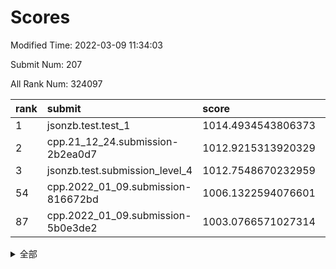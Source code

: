 # Scores

Modified Time: 2022-03-09 11:34:03

Submit Num: 207

All Rank Num: 324097

| rank |               submit               |       score        |       sigma        | pk_num |
| :--- | :--------------------------------- | :----------------- | :----------------- | :----- |
| 1    | jsonzb.test.test_1                 | 1014.4934543806373 | 0.8031174848331741 | 6262   |
| 2    | cpp.21_12_24.submission-2b2ea0d7   | 1012.9215313920329 | 0.8136477267326091 | 6263   |
| 3    | jsonzb.test.submission_level_4     | 1012.7548670232959 | 0.7959577365741446 | 6261   |
| 54   | cpp.2022_01_09.submission-816672bd | 1006.1322594076601 | 0.7284203951981896 | 6265   |
| 87   | cpp.2022_01_09.submission-5b0e3de2 | 1003.0766571027314 | 0.7081046528731635 | 6263   |


<details>
<summary>全部</summary>

| rank |                 submit                 |       score        |       sigma        | pk_num |
| :--- | :------------------------------------- | :----------------- | :----------------- | :----- |
| 1    | jsonzb.test.test_1                     | 1014.4934543806373 | 0.8031174848331741 | 6262   |
| 2    | cpp.21_12_24.submission-2b2ea0d7       | 1012.9215313920329 | 0.8136477267326091 | 6263   |
| 3    | jsonzb.test.submission_level_4         | 1012.7548670232959 | 0.7959577365741446 | 6261   |
| 4    | gobigger.level_3.submission_level_3_1  | 1012.2604987519043 | 0.7872371424421098 | 6260   |
| 5    | gobigger.level_3.submission_level_3_2  | 1012.1926875685124 | 0.8029359005420623 | 6265   |
| 6    | gobigger.level_3.submission_level_3_5  | 1012.0397352704607 | 0.7850044830122065 | 6260   |
| 7    | gobigger.level_3.submission_level_3_33 | 1011.7857784188782 | 0.7871257530586786 | 6265   |
| 8    | gobigger.level_3.submission_level_3_14 | 1011.2836870027588 | 0.754166143329352  | 6267   |
| 9    | gobigger.level_3.submission_level_3_10 | 1011.0099813643167 | 0.7852571876209092 | 6259   |
| 10   | gobigger.level_3.submission_level_3_7  | 1010.9804417762616 | 0.7708416939424388 | 6261   |
| 11   | gobigger.level_3.submission_level_3_41 | 1010.9369659694468 | 0.7890356196496696 | 6266   |
| 12   | gobigger.level_3.submission_level_3_48 | 1010.8571308807003 | 0.7692292258339838 | 6263   |
| 13   | gobigger.level_3.submission_level_3_26 | 1010.7450840909084 | 0.7630209730380091 | 6263   |
| 14   | gobigger.level_3.submission_level_3_17 | 1010.6917293517419 | 0.7753611212490911 | 6264   |
| 15   | gobigger.level_3.submission_level_3_27 | 1010.6881824353019 | 0.7764854402128722 | 6264   |
| 16   | gobigger.level_3.submission_level_3_46 | 1010.4898262663771 | 0.7671224008435726 | 6262   |
| 17   | gobigger.level_3.submission_level_3_9  | 1010.404469392007  | 0.750956441458085  | 6261   |
| 18   | gobigger.level_3.submission_level_3_8  | 1010.3531461366543 | 0.735429759980603  | 6254   |
| 19   | gobigger.level_3.submission_level_3_39 | 1010.3075400151012 | 0.7531803513321847 | 6264   |
| 20   | gobigger.level_3.submission_level_3_11 | 1010.3034311581168 | 0.7584274699864834 | 6263   |
| 21   | gobigger.level_3.submission_level_3_3  | 1010.276640306153  | 0.7630363547595322 | 6260   |
| 22   | gobigger.level_3.submission_level_3_47 | 1010.2269010151607 | 0.7461525806045174 | 6264   |
| 23   | gobigger.level_3.submission_level_3_49 | 1010.1888601051179 | 0.7617246678245173 | 6257   |
| 24   | gobigger.level_3.submission_level_3_15 | 1010.1751513845487 | 0.761555340205997  | 6266   |
| 25   | gobigger.level_3.submission_level_3_6  | 1010.1254970331082 | 0.756257441864527  | 6262   |
| 26   | gobigger.level_3.submission_level_3_40 | 1009.9506579881053 | 0.7834390185304184 | 6262   |
| 27   | gobigger.level_3.submission_level_3_22 | 1009.946206369847  | 0.7490762989521049 | 6259   |
| 28   | gobigger.level_3.submission_level_3_12 | 1009.8621214237571 | 0.7608260416386675 | 6271   |
| 29   | gobigger.level_3.submission_level_3_37 | 1009.8372461077151 | 0.767836078843382  | 6265   |
| 30   | gobigger.level_3.submission_level_3_25 | 1009.7534386932022 | 0.7467508121497859 | 6259   |
| 31   | gobigger.level_3.submission_level_3_28 | 1009.7466046223169 | 0.7677869969371471 | 6260   |
| 32   | gobigger.level_3.submission_level_3_19 | 1009.7075055410984 | 0.7809706450045149 | 6262   |
| 33   | gobigger.level_3.submission_level_3_24 | 1009.6739820757767 | 0.7538408943376242 | 6265   |
| 34   | gobigger.level_3.submission_level_3_21 | 1009.6256677057855 | 0.751187163845396  | 6260   |
| 35   | gobigger.level_3.submission_level_3_43 | 1009.50439268069   | 0.7499082874969059 | 6260   |
| 36   | gobigger.level_3.submission_level_3_0  | 1009.5003693155091 | 0.7408608058879003 | 6267   |
| 37   | gobigger.level_3.submission_level_3_35 | 1009.4579436888712 | 0.7552937904122379 | 6259   |
| 38   | gobigger.level_3.submission_level_3_31 | 1009.4528617063653 | 0.7491566726853736 | 6261   |
| 39   | gobigger.level_3.submission_level_3_30 | 1009.2848683169846 | 0.7632377286218438 | 6266   |
| 40   | gobigger.level_3.submission_level_3_36 | 1009.124166777857  | 0.747493221670337  | 6255   |
| 41   | gobigger.level_3.submission_level_3_32 | 1009.0847930541279 | 0.7503655453861869 | 6258   |
| 42   | gobigger.level_3.submission_level_3_29 | 1009.0836456237993 | 0.7397344001463899 | 6262   |
| 43   | gobigger.level_3.submission_level_3_44 | 1009.0492098676407 | 0.7598177863803451 | 6261   |
| 44   | gobigger.level_3.submission_level_3_20 | 1009.0357811683315 | 0.7485764228145193 | 6265   |
| 45   | gobigger.level_3.submission_level_3_4  | 1009.0165649343238 | 0.7519117307595116 | 6262   |
| 46   | gobigger.level_3.submission_level_3_45 | 1008.9621204617627 | 0.7426566698529811 | 6261   |
| 47   | gobigger.level_3.submission_level_3_16 | 1008.8774182273471 | 0.735885609554278  | 6264   |
| 48   | gobigger.level_3.submission_level_3_18 | 1008.8231911871818 | 0.7626828868686554 | 6262   |
| 49   | gobigger.level_3.submission_level_3_13 | 1008.3208704050413 | 0.7429574955218364 | 6262   |
| 50   | gobigger.level_3.submission_level_3_34 | 1008.2481497764771 | 0.7421168355937184 | 6267   |
| 51   | gobigger.level_3.submission_level_3_42 | 1007.8993392482278 | 0.7247674852725197 | 6261   |
| 52   | gobigger.level_3.submission_level_3_23 | 1007.7144537310372 | 0.7568846015627538 | 6267   |
| 53   | gobigger.level_3.submission_level_3_38 | 1007.6797887169405 | 0.7445849194518073 | 6261   |
| 54   | cpp.2022_01_09.submission-816672bd     | 1006.1322594076601 | 0.7284203951981896 | 6265   |
| 55   | gobigger.level_1.submission_level_1_29 | 1004.7458153927622 | 0.7180803845683884 | 6269   |
| 56   | gobigger.level_1.submission_level_1_47 | 1004.5732484797984 | 0.7286136081946634 | 6264   |
| 57   | gobigger.level_1.submission_level_1_4  | 1004.3332395871366 | 0.7171891978148784 | 6262   |
| 58   | gobigger.level_1.submission_level_1_23 | 1004.317312837689  | 0.7190417190126875 | 6260   |
| 59   | gobigger.level_1.submission_level_1_17 | 1004.1796165521255 | 0.7099992815971792 | 6262   |
| 60   | gobigger.level_1.submission_level_1_38 | 1004.118874472325  | 0.7200444095408094 | 6265   |
| 61   | gobigger.level_1.submission_level_1_33 | 1004.0824595388909 | 0.7297082548138172 | 6265   |
| 62   | gobigger.level_1.submission_level_1_1  | 1004.02706565054   | 0.712875560300693  | 6267   |
| 63   | gobigger.level_1.submission_level_1_40 | 1003.8359731480792 | 0.7105449593136899 | 6262   |
| 64   | gobigger.level_1.submission_level_1_37 | 1003.7499492829517 | 0.7237950334430915 | 6270   |
| 65   | gobigger.level_1.submission_level_1_36 | 1003.7305771562899 | 0.7235667880024621 | 6265   |
| 66   | gobigger.level_1.submission_level_1_18 | 1003.7083185357839 | 0.709006648226296  | 6264   |
| 67   | gobigger.level_1.submission_level_1_15 | 1003.6961847625722 | 0.7307565879758016 | 6257   |
| 68   | gobigger.level_1.submission_level_1_11 | 1003.6867924550455 | 0.7273211781721738 | 6264   |
| 69   | gobigger.level_1.submission_level_1_24 | 1003.6634855509734 | 0.722276396631843  | 6258   |
| 70   | gobigger.level_1.submission_level_1_39 | 1003.6410786900748 | 0.7201175252059046 | 6257   |
| 71   | gobigger.level_1.submission_level_1_42 | 1003.616513954175  | 0.7064860374623355 | 6261   |
| 72   | gobigger.level_1.submission_level_1_13 | 1003.6078696348663 | 0.7088434340327525 | 6265   |
| 73   | gobigger.level_1.submission_level_1_10 | 1003.5140455931356 | 0.7136426837405548 | 6266   |
| 74   | gobigger.level_1.submission_level_1_31 | 1003.5110760304118 | 0.7152574931296823 | 6262   |
| 75   | gobigger.level_1.submission_level_1_49 | 1003.5034110899794 | 0.7068410504429881 | 6262   |
| 76   | gobigger.level_1.submission_level_1_46 | 1003.4379913505719 | 0.7249383442718763 | 6264   |
| 77   | gobigger.level_1.submission_level_1_43 | 1003.3798428752636 | 0.70806452126233   | 6260   |
| 78   | gobigger.level_1.submission_level_1_5  | 1003.3427943388054 | 0.7126898608054518 | 6260   |
| 79   | gobigger.level_1.submission_level_1_8  | 1003.3330583017314 | 0.7185661896096793 | 6266   |
| 80   | gobigger.level_1.submission_level_1_48 | 1003.2578396046549 | 0.7079537372723538 | 6267   |
| 81   | gobigger.level_1.submission_level_1_3  | 1003.2167465011166 | 0.7177910002198803 | 6262   |
| 82   | gobigger.level_1.submission_level_1_19 | 1003.2117339727124 | 0.7174994924810192 | 6261   |
| 83   | gobigger.level_1.submission_level_1_34 | 1003.1388859908817 | 0.7135058053843396 | 6260   |
| 84   | gobigger.level_1.submission_level_1_35 | 1003.120225719167  | 0.7118578753300517 | 6267   |
| 85   | gobigger.level_1.submission_level_1_21 | 1003.1199024089427 | 0.711840979535994  | 6265   |
| 86   | gobigger.level_1.submission_level_1_0  | 1003.0933255745753 | 0.7244730852320865 | 6258   |
| 87   | cpp.2022_01_09.submission-5b0e3de2     | 1003.0766571027314 | 0.7081046528731635 | 6263   |
| 88   | gobigger.level_1.submission_level_1_20 | 1003.0559103766121 | 0.7199596556459    | 6257   |
| 89   | gobigger.level_1.submission_level_1_16 | 1002.9804166704158 | 0.7132029710561729 | 6264   |
| 90   | gobigger.level_1.submission_level_1_12 | 1002.969805775765  | 0.7134747431494559 | 6262   |
| 91   | gobigger.level_1.submission_level_1_32 | 1002.9094937824088 | 0.7276720708535719 | 6260   |
| 92   | gobigger.level_1.submission_level_1_22 | 1002.8731080844914 | 0.7128853491836885 | 6262   |
| 93   | gobigger.level_1.submission_level_1_9  | 1002.8024882511095 | 0.7065165372501534 | 6257   |
| 94   | gobigger.level_1.submission_level_1_27 | 1002.7862177769526 | 0.7099721841538987 | 6264   |
| 95   | gobigger.level_1.submission_level_1_28 | 1002.7832660267824 | 0.7179409622697555 | 6264   |
| 96   | gobigger.level_1.submission_level_1_6  | 1002.6480619355875 | 0.7228235875340593 | 6256   |
| 97   | gobigger.level_1.submission_level_1_45 | 1002.5955835605763 | 0.7255110203815134 | 6264   |
| 98   | gobigger.level_1.submission_level_1_2  | 1002.5690567231026 | 0.708009189585443  | 6267   |
| 99   | gobigger.level_1.submission_level_1_14 | 1002.5468533502948 | 0.7190612074865418 | 6257   |
| 100  | gobigger.level_1.submission_level_1_30 | 1002.5065706639416 | 0.7184855030244998 | 6264   |
| 101  | gobigger.level_1.submission_level_1_44 | 1002.319959721511  | 0.7190868359029664 | 6260   |
| 102  | gobigger.level_1.submission_level_1_26 | 1002.2985382494497 | 0.7160277671769033 | 6262   |
| 103  | gobigger.level_1.submission_level_1_41 | 1002.2612826553232 | 0.7264994478898652 | 6263   |
| 104  | gobigger.level_1.submission_level_1_25 | 1002.1187020492873 | 0.7072392035808405 | 6271   |
| 105  | gobigger.level_1.submission_level_1_7  | 1001.838685322129  | 0.7063541563449713 | 6265   |
| 106  | gobigger.random.submission_random_23   | 997.8973844418291  | 0.7006445907075867 | 6260   |
| 107  | gobigger.random.submission_random_39   | 997.6248906097363  | 0.7049341707014062 | 6262   |
| 108  | gobigger.random.submission_random_19   | 997.0421637409984  | 0.7144556736682955 | 6261   |
| 109  | gobigger.random.submission_random_28   | 996.9588030303786  | 0.7078170192534258 | 6265   |
| 110  | gobigger.random.submission_random_7    | 996.9137682100653  | 0.7001470700098718 | 6262   |
| 111  | gobigger.random.submission_random_36   | 996.7650883944754  | 0.7043277079357129 | 6266   |
| 112  | gobigger.random.submission_random_8    | 996.7371800873553  | 0.7061130988002882 | 6263   |
| 113  | gobigger.random.submission_random_42   | 996.7095931924583  | 0.7117549371051075 | 6265   |
| 114  | gobigger.random.submission_random_46   | 996.7021849935091  | 0.7048458786474533 | 6263   |
| 115  | gobigger.random.submission_random_12   | 996.6510986952421  | 0.7063264328114753 | 6266   |
| 116  | gobigger.random.submission_random_30   | 996.6460294094472  | 0.7102496552969183 | 6259   |
| 117  | gobigger.random.submission_random_31   | 996.542473845129   | 0.7024651713204431 | 6262   |
| 118  | gobigger.random.submission_random_35   | 996.4965238759218  | 0.7130018436310074 | 6261   |
| 119  | gobigger.random.submission_random_25   | 996.4155426131805  | 0.7186225153276381 | 6263   |
| 120  | gobigger.random.submission_random_34   | 996.3970717292925  | 0.703573809613115  | 6266   |
| 121  | gobigger.random.submission_random_49   | 996.3956874454705  | 0.7187864258115997 | 6261   |
| 122  | gobigger.random.submission_random_29   | 996.3807045371988  | 0.7115347976987538 | 6264   |
| 123  | gobigger.random.submission_random_22   | 996.32637572432    | 0.7042494976886192 | 6263   |
| 124  | gobigger.random.submission_random_1    | 996.298973361221   | 0.6993095818843093 | 6258   |
| 125  | gobigger.random.submission_random_24   | 996.1382593900781  | 0.7081426764564742 | 6263   |
| 126  | gobigger.random.submission_random_40   | 996.1002433659186  | 0.7162385574495057 | 6266   |
| 127  | gobigger.random.submission_random_26   | 996.0745536225602  | 0.7141104728149523 | 6265   |
| 128  | gobigger.random.submission_random_5    | 996.0082043572048  | 0.701777672862047  | 6262   |
| 129  | gobigger.random.submission_random_13   | 996.0008428774796  | 0.7025256254339085 | 6265   |
| 130  | gobigger.random.submission_random_16   | 995.9839954431338  | 0.7130243813243347 | 6260   |
| 131  | gobigger.random.submission_random_41   | 995.963699227359   | 0.705316422505907  | 6264   |
| 132  | gobigger.random.submission_random_9    | 995.9552254626954  | 0.7128146210636727 | 6269   |
| 133  | gobigger.random.submission_random_20   | 995.9283441471249  | 0.7023558236403149 | 6261   |
| 134  | gobigger.random.submission_random_14   | 995.8249774224847  | 0.7175101246930934 | 6267   |
| 135  | gobigger.random.submission_random_45   | 995.7785154266969  | 0.7114384553983277 | 6267   |
| 136  | gobigger.random.submission_random_44   | 995.7780148703052  | 0.6997889467576165 | 6264   |
| 137  | gobigger.random.submission_random_32   | 995.7663792980337  | 0.7068758594107919 | 6261   |
| 138  | gobigger.random.submission_random_11   | 995.7211540491195  | 0.7265471246880033 | 6263   |
| 139  | gobigger.random.submission_random_10   | 995.7012658896141  | 0.7124646147115063 | 6261   |
| 140  | gobigger.random.submission_random_15   | 995.6804711803298  | 0.7079688924987884 | 6261   |
| 141  | gobigger.random.submission_random_21   | 995.6541635831637  | 0.7096519581714656 | 6263   |
| 142  | gobigger.random.submission_random_47   | 995.5796537214392  | 0.7092149871865294 | 6265   |
| 143  | gobigger.random.submission_random_17   | 995.572398185791   | 0.7100292238042051 | 6262   |
| 144  | gobigger.random.submission_random_0    | 995.4111635039279  | 0.7207166280117471 | 6261   |
| 145  | gobigger.random.submission_random_18   | 995.4031810259125  | 0.7143717163844553 | 6262   |
| 146  | gobigger.random.submission_random_6    | 995.3787103882134  | 0.7176572189872543 | 6263   |
| 147  | gobigger.random.submission_random_43   | 995.2277460324028  | 0.7063206862150567 | 6263   |
| 148  | gobigger.random.submission_random_33   | 995.2066664616085  | 0.7141151359768916 | 6264   |
| 149  | gobigger.random.submission_random_2    | 995.0243057867124  | 0.6974998119756598 | 6263   |
| 150  | gobigger.random.submission_random_48   | 994.9084405817581  | 0.7335267951647623 | 6262   |
| 151  | gobigger.random.submission_random_27   | 994.8435728328445  | 0.7284391132294727 | 6265   |
| 152  | gobigger.random.submission_random_4    | 994.7466269267064  | 0.7161583680022016 | 6258   |
| 153  | gobigger.random.submission_random_3    | 994.5257782818524  | 0.7099691332184979 | 6265   |
| 154  | gobigger.random.submission_random_37   | 994.4937438703349  | 0.7048116966402225 | 6270   |
| 155  | gobigger.random.submission_random_38   | 994.4622029166428  | 0.7099042817866816 | 6262   |
| 156  | gobigger.level_2.submission_level_2_7  | 994.3238794437035  | 0.7395138830244709 | 6262   |
| 157  | gobigger.level_2.submission_level_2_9  | 993.9861041268674  | 0.7310214724378651 | 6259   |
| 158  | gobigger.level_2.submission_level_2_31 | 993.7436718292051  | 0.7327734961189858 | 6261   |
| 159  | gobigger.level_2.submission_level_2_30 | 993.5695308853527  | 0.7469127587722003 | 6261   |
| 160  | gobigger.level_2.submission_level_2_18 | 993.4751639310045  | 0.7507165133699016 | 6267   |
| 161  | gobigger.level_2.submission_level_2_45 | 993.4281643642927  | 0.742339323394288  | 6264   |
| 162  | gobigger.level_2.submission_level_2_20 | 993.3850169577668  | 0.7224489925378563 | 6260   |
| 163  | gobigger.level_2.submission_level_2_3  | 993.2439316740841  | 0.7310230315066736 | 6262   |
| 164  | gobigger.level_2.submission_level_2_41 | 993.1313162212551  | 0.736019136984551  | 6268   |
| 165  | gobigger.level_2.submission_level_2_46 | 993.1280919465312  | 0.738348497646111  | 6262   |
| 166  | gobigger.level_2.submission_level_2_10 | 993.054632434534   | 0.74768174775914   | 6263   |
| 167  | gobigger.level_2.submission_level_2_2  | 993.0411611098931  | 0.7228884082760416 | 6261   |
| 168  | gobigger.level_2.submission_level_2_49 | 993.0327975602354  | 0.7361378534256737 | 6261   |
| 169  | gobigger.level_2.submission_level_2_23 | 992.987391476873   | 0.7422875797946711 | 6266   |
| 170  | gobigger.level_2.submission_level_2_26 | 992.6875307733297  | 0.7357280445290871 | 6257   |
| 171  | gobigger.level_2.submission_level_2_32 | 992.5659666223855  | 0.7450343828692403 | 6261   |
| 172  | gobigger.level_2.submission_level_2_12 | 992.4682174425201  | 0.7366980230029782 | 6263   |
| 173  | gobigger.level_2.submission_level_2_13 | 992.3855855472902  | 0.729338680221025  | 6268   |
| 174  | gobigger.level_2.submission_level_2_15 | 992.3688942115281  | 0.7504929603038434 | 6262   |
| 175  | gobigger.level_2.submission_level_2_16 | 992.3439283118768  | 0.7458548804952418 | 6267   |
| 176  | gobigger.level_2.submission_level_2_33 | 992.23221053262    | 0.7535438670923795 | 6264   |
| 177  | gobigger.level_2.submission_level_2_19 | 992.2261784756512  | 0.7453251526648795 | 6258   |
| 178  | gobigger.level_2.submission_level_2_48 | 992.2098882624725  | 0.7591937288055342 | 6267   |
| 179  | gobigger.level_2.submission_level_2_47 | 992.1599409946502  | 0.747375865737292  | 6263   |
| 180  | gobigger.level_2.submission_level_2_0  | 992.1502467147308  | 0.7563688252121292 | 6262   |
| 181  | gobigger.level_2.submission_level_2_37 | 992.1429693307696  | 0.7480072298630126 | 6265   |
| 182  | gobigger.level_2.submission_level_2_11 | 991.9164867779982  | 0.7698561838658754 | 6264   |
| 183  | gobigger.level_2.submission_level_2_22 | 991.8636598704628  | 0.7388271854869802 | 6261   |
| 184  | gobigger.level_2.submission_level_2_38 | 991.8577702668853  | 0.7384328738810567 | 6264   |
| 185  | gobigger.level_2.submission_level_2_27 | 991.8025997993263  | 0.7646158326867818 | 6266   |
| 186  | gobigger.level_2.submission_level_2_40 | 991.7711941599032  | 0.7516803853327643 | 6265   |
| 187  | gobigger.level_2.submission_level_2_35 | 991.7527200568763  | 0.7352452116010334 | 6260   |
| 188  | gobigger.level_2.submission_level_2_36 | 991.6794204740673  | 0.75794410483133   | 6262   |
| 189  | gobigger.level_2.submission_level_2_42 | 991.6710956451974  | 0.7711161065885345 | 6265   |
| 190  | gobigger.level_2.submission_level_2_43 | 991.6343166194931  | 0.7555319048112873 | 6261   |
| 191  | gobigger.level_2.submission_level_2_29 | 991.5884344242438  | 0.7364968845447588 | 6262   |
| 192  | gobigger.level_2.submission_level_2_39 | 991.516661382387   | 0.7755024843817452 | 6264   |
| 193  | gobigger.level_2.submission_level_2_25 | 991.4492789904218  | 0.752993585306394  | 6271   |
| 194  | gobigger.level_2.submission_level_2_28 | 991.4320326599845  | 0.7630442568968291 | 6262   |
| 195  | gobigger.level_2.submission_level_2_5  | 991.4076334973611  | 0.7440024161965113 | 6260   |
| 196  | gobigger.level_2.submission_level_2_8  | 991.3635214449838  | 0.7504910353199634 | 6262   |
| 197  | gobigger.level_2.submission_level_2_4  | 991.2791060553753  | 0.745606593904532  | 6266   |
| 198  | gobigger.level_2.submission_level_2_34 | 991.2198424047959  | 0.7319634781387204 | 6260   |
| 199  | gobigger.level_2.submission_level_2_21 | 991.116400848172   | 0.7425835481051739 | 6267   |
| 200  | gobigger.level_2.submission_level_2_1  | 991.0418794694407  | 0.7398605499784173 | 6260   |
| 201  | gobigger.level_2.submission_level_2_44 | 991.0029275163444  | 0.7612586741155626 | 6261   |
| 202  | gobigger.level_2.submission_level_2_14 | 990.9666341149598  | 0.7440660981370534 | 6265   |
| 203  | gobigger.level_2.submission_level_2_17 | 990.876541493907   | 0.7437307015407735 | 6261   |
| 204  | gobigger.level_2.submission_level_2_24 | 990.7294940937368  | 0.7694015891756592 | 6260   |
| 205  | gobigger.level_2.submission_level_2_6  | 990.5499247850375  | 0.7860582729196579 | 6265   |
| 206  | gobigger.none.submission_none_0        | 978.604569962178   | 1.2391041534635163 | 6262   |
| 207  | gobigger.none.submission_none_1        | 976.3076225935587  | 1.420513811821362  | 6260   |

</details>